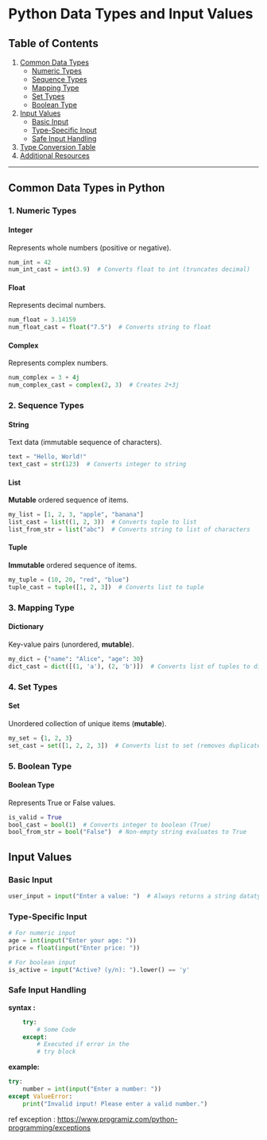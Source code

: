 # Python Data Types and Input Values

## Table of Contents
1. [Common Data Types](#common-data-types)
   - [Numeric Types](#1-numeric-types)
   - [Sequence Types](#2-sequence-types)
   - [Mapping Type](#3-mapping-type)
   - [Set Types](#4-set-types)
   - [Boolean Type](#5-boolean-type)
2. [Input Values](#input-values)
   - [Basic Input](#basic-input)
   - [Type-Specific Input](#type-specific-input)
   - [Safe Input Handling](#safe-input-handling)
3. [Type Conversion Table](#type-conversion-table)
4. [Additional Resources](#additional-resources)

---

## Common Data Types in Python

### 1. Numeric Types

#### Integer
Represents whole numbers (positive or negative).

```python
num_int = 42
num_int_cast = int(3.9)  # Converts float to int (truncates decimal)
```

#### Float
Represents decimal numbers.

```python
num_float = 3.14159
num_float_cast = float("7.5")  # Converts string to float
```

#### Complex
Represents complex numbers.

```python
num_complex = 3 + 4j
num_complex_cast = complex(2, 3)  # Creates 2+3j
```

### 2. Sequence Types

#### String
Text data (immutable sequence of characters).
```python
text = "Hello, World!"
text_cast = str(123)  # Converts integer to string
```

#### List
**Mutable** ordered sequence of items.

```python
my_list = [1, 2, 3, "apple", "banana"]
list_cast = list((1, 2, 3))  # Converts tuple to list
list_from_str = list("abc")  # Converts string to list of characters
```

#### Tuple
**Immutable** ordered sequence of items.
```python
my_tuple = (10, 20, "red", "blue")
tuple_cast = tuple([1, 2, 3])  # Converts list to tuple
```

### 3. Mapping Type

#### Dictionary
Key-value pairs (unordered, **mutable**).

```python
my_dict = {"name": "Alice", "age": 30}
dict_cast = dict([(1, 'a'), (2, 'b')])  # Converts list of tuples to dictionary
```

### 4. Set Types

#### Set
Unordered collection of unique items (**mutable**).

```python
my_set = {1, 2, 3}
set_cast = set([1, 2, 2, 3])  # Converts list to set (removes duplicates)
```

### 5. Boolean Type

#### Boolean Type
Represents True or False values.

```python
is_valid = True
bool_cast = bool(1)  # Converts integer to boolean (True)
bool_from_str = bool("False")  # Non-empty string evaluates to True
```

## Input Values

### Basic Input

```python
user_input = input("Enter a value: ")  # Always returns a string datatype
```

### Type-Specific Input


```python
# For numeric input
age = int(input("Enter your age: "))
price = float(input("Enter price: "))

# For boolean input
is_active = input("Active? (y/n): ").lower() == 'y'
```

### Safe Input Handling

**syntax :**
```python
    try:
        # Some Code
    except:
        # Executed if error in the
        # try block
```
**example:**
```python
try:
    number = int(input("Enter a number: "))
except ValueError:
    print("Invalid input! Please enter a valid number.")
```

ref exception : https://www.programiz.com/python-programming/exceptions




